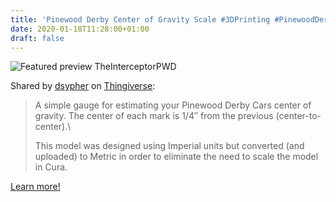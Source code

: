 ```yaml
---
title: 'Pinewood Derby Center of Gravity Scale #3DPrinting #PinewoodDerby'
date: 2020-01-18T11:28:00+01:00
draft: false
---
```


![Featured preview TheInterceptorPWD](https://cdn-blog.adafruit.com/uploads/2020/01/featured_preview_TheInterceptorPWD.jpg "featured_preview_TheInterceptorPWD.jpg")

Shared by [dsypher](https://www.thingiverse.com/dsypher) on [Thingiverse](https://www.thingiverse.com/thing:4108397):

> A simple gauge for estimating your Pinewood Derby Cars center of gravity. The center of each mark is 1/4″ from the previous (center-to-center).\\
> 
> This model was designed using Imperial units but converted (and uploaded) to Metric in order to eliminate the need to scale the model in Cura.

[Learn more!](https://www.thingiverse.com/thing:4108397)